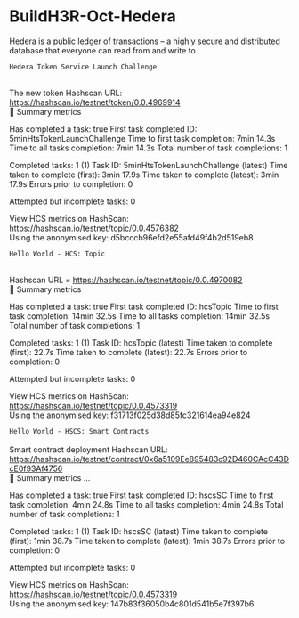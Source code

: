 # BuildH3R-Oct-Hedera
Hedera is a public ledger of transactions – a highly secure and distributed database that everyone can read from and write to<br>

``Hedera Token Service Launch Challenge``<br><br>

The new token Hashscan URL: https://hashscan.io/testnet/token/0.0.4969914<br>
🔢 Summary metrics

Has completed a task: true
First task completed ID: 5minHtsTokenLaunchChallenge
Time to first task completion: 7min 14.3s
Time to all tasks completion: 7min 14.3s
Total number of task completions: 1

Completed tasks: 1
(1) Task ID: 5minHtsTokenLaunchChallenge (latest)
Time taken to complete (first): 3min 17.9s
Time taken to complete (latest): 3min 17.9s
Errors prior to completion: 0

Attempted but incomplete tasks: 0

View HCS metrics on HashScan:
 https://hashscan.io/testnet/topic/0.0.4576382 <br>
Using the anonymised key: d5bcccb96efd2e55afd49f4b2d519eb8  


``Hello World - HCS: Topic``<br><br>

Hashscan URL =  https://hashscan.io/testnet/topic/0.0.4970082<br>
🔢 Summary metrics

Has completed a task: true
First task completed ID: hcsTopic
Time to first task completion: 14min 32.5s
Time to all tasks completion: 14min 32.5s
Total number of task completions: 1

Completed tasks: 1
(1) Task ID: hcsTopic (latest)
Time taken to complete (first): 22.7s
Time taken to complete (latest): 22.7s
Errors prior to completion: 0

Attempted but incomplete tasks: 0

View HCS metrics on HashScan:
 https://hashscan.io/testnet/topic/0.0.4573319<br> 
Using the anonymised key: f31713f025d38d85fc321614ea94e824  


``Hello World - HSCS: Smart Contracts``<br><br>
Smart contract deployment Hashscan URL:
 https://hashscan.io/testnet/contract/0x6a5109Ee895483c92D460CAcC43DcE0f93Af4756<br>
 🔢 Summary metrics  …

Has completed a task: true
First task completed ID: hscsSC
Time to first task completion: 4min 24.8s
Time to all tasks completion: 4min 24.8s
Total number of task completions: 1

Completed tasks: 1
(1) Task ID: hscsSC (latest)
Time taken to complete (first): 1min 38.7s
Time taken to complete (latest): 1min 38.7s
Errors prior to completion: 0

Attempted but incomplete tasks: 0

View HCS metrics on HashScan:
 https://hashscan.io/testnet/topic/0.0.4573319<br> 
Using the anonymised key: 147b83f36050b4c801d541b5e7f397b6


